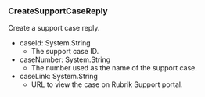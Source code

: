 ### CreateSupportCaseReply
Create a support case reply.

- caseId: System.String
  - The support case ID.
- caseNumber: System.String
  - The number used as the name of the support case.
- caseLink: System.String
  - URL to view the case on Rubrik Support portal.
